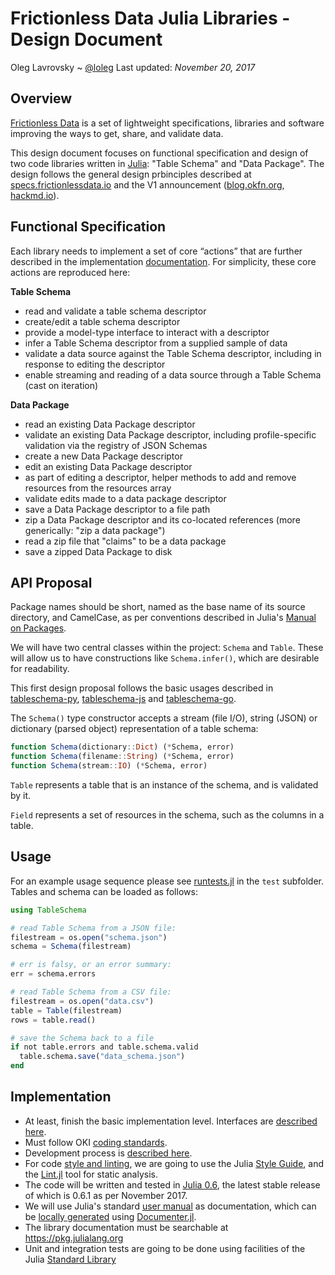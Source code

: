 # Frictionless Data Julia Libraries - Design Document

Oleg Lavrovsky ~ [@loleg](https://github.com/loleg)
Last updated: *November 20, 2017*

## Overview

[Frictionless Data](http://frictionlessdata.io/) is a set of lightweight specifications, libraries and software improving the ways to get, share, and validate data.

This design document focuses on functional specification and design of two code libraries written in [Julia](https://julialang.org/): "Table Schema" and "Data Package". The design follows the general design prbinciples described at [specs.frictionlessdata.io](https://specs.frictionlessdata.io) and the V1 announcement ([blog.okfn.org](https://blog.okfn.org/2017/09/05/frictionless-data-v1-0/), [hackmd.io](https://hackmd.io/KwUzE5wIwRgWgGYENzDgFmAgzHKA2fJOABmHwGMATEmK8GIoA===)).

## Functional Specification

Each library needs to implement a set of core “actions” that are further described in the implementation [documentation](https://github.com/frictionlessdata/implementations#tableschema). For simplicity, these core actions are reproduced here:

**Table Schema**

- read and validate a table schema descriptor
- create/edit a table schema descriptor
- provide a model-type interface to interact with a descriptor
- infer a Table Schema descriptor from a supplied sample of data
- validate a data source against the Table Schema descriptor, including in response to editing the descriptor
- enable streaming and reading of a data source through a Table Schema (cast on iteration)

**Data Package**

- read an existing Data Package descriptor
- validate an existing Data Package descriptor, including profile-specific validation via the registry of JSON Schemas
- create a new Data Package descriptor
- edit an existing Data Package descriptor
- as part of editing a descriptor, helper methods to add and remove resources from the resources array
- validate edits made to a data package descriptor
- save a Data Package descriptor to a file path
- zip a Data Package descriptor and its co-located references (more generically: "zip a data package")
- read a zip file that "claims" to be a data package
- save a zipped Data Package to disk

## API Proposal

Package names should be short, named as the base name of its source directory, and CamelCase, as per conventions described in Julia's [Manual on Packages](https://docs.julialang.org/en/latest/manual/packages/).

We will have two central classes within the project: `Schema` and `Table`. These will allow us to have constructions like `Schema.infer()`, which are desirable for readability.

This first design proposal follows the basic usages described in [tableschema-py](https://github.com/frictionlessdata/tableschema-py), [tableschema-js](https://github.com/frictionlessdata/tableschema-js) and [tableschema-go](https://github.com/frictionlessdata/tableschema-go).

The `Schema()` type constructor accepts a stream (file I/O), string (JSON) or dictionary (parsed object) representation of a table schema:

```Julia
function Schema(dictionary::Dict) (*Schema, error)
function Schema(filename::String) (*Schema, error)
function Schema(stream::IO) (*Schema, error)
```

`Table` represents a table that is an instance of the schema, and is validated by it.

`Field` represents a set of resources in the schema, such as the columns in a table.

## Usage

For an example usage sequence please see [runtests.jl](test/runtests.jl) in the `test` subfolder. Tables and schema can be loaded as follows:

```Julia
using TableSchema

# read Table Schema from a JSON file:
filestream = os.open("schema.json")
schema = Schema(filestream)

# err is falsy, or an error summary:
err = schema.errors

# read Table Schema from a CSV file:
filestream = os.open("data.csv")
table = Table(filestream)
rows = table.read()

# save the Schema back to a file
if not table.errors and table.schema.valid
  table.schema.save("data_schema.json")
end
```

## Implementation

- At least, finish the basic implementation level. Interfaces are [described here](https://github.com/frictionlessdata/implementations#interface).
- Must follow OKI [coding standards](https://github.com/okfn/coding-standards).
- Development process is [described here](https://github.com/frictionlessdata/implementations#development-process).
- For code [style and linting](https://github.com/okfn/coding-standards#style-and-linting), we are going to use the Julia [Style Guide](https://docs.julialang.org/en/release-0.6/manual/style-guide/), and the [Lint.jl](https://github.com/tonyhffong/Lint.jl) tool for static analysis.
- The code will be written and tested in [Julia 0.6](https://docs.julialang.org/en/release-0.6/index.html), the latest stable release of which is 0.6.1 as per November 2017.
- We will use Julia's standard [user manual](https://docs.julialang.org/en/release-0.6/index.html) as documentation, which can be [locally generated](https://github.com/JuliaLang/julia/tree/master/doc)  using [Documenter.jl](https://github.com/JuliaDocs/Documenter.jl).
- The library documentation must be searchable at https://pkg.julialang.org
- Unit and integration tests are going to be done using facilities of the Julia [Standard Library](https://docs.julialang.org/en/release-0.6/stdlib/test/)
